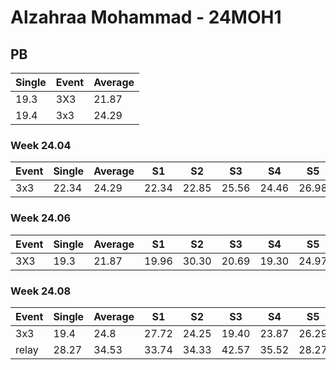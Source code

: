 # Alzahraa Mohammad - 24MOH1

## PB
|Single|Event|Average|
|----|----|----|
|19.3|3X3|21.87|
|19.4|3x3|24.29|
### Week 24.04
|Event|Single|Average|S1|S2|S3|S4|S5|
|-----|-------|------|--|--|--|--|--|
|3x3|22.34|24.29|22.34|22.85|25.56|24.46|26.98|
### Week 24.06
|Event|Single|Average|S1|S2|S3|S4|S5|
|-----|-------|------|--|--|--|--|--|
|3X3|19.3|21.87|19.96|30.30|20.69|19.30|24.97|
### Week 24.08
|Event|Single|Average|S1|S2|S3|S4|S5|
|-----|-------|------|--|--|--|--|--|
|3x3|19.4|24.8|27.72|24.25|19.40|23.87|26.29|
|relay|28.27|34.53|33.74|34.33|42.57|35.52|28.27|
